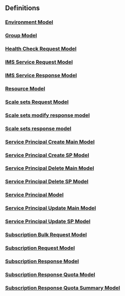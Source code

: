 
<a name="definitions"></a>
## Definitions

<a name="ref-environment-model"></a>
### [Environment Model](definitions/Environment_Model.md#environment-model)

<a name="ref-group-model"></a>
### [Group Model](definitions/Group_Model.md#group-model)

<a name="ref-health-check-request-model"></a>
### [Health Check Request Model](definitions/Health_Check_Request_Model.md#health-check-request-model)

<a name="ref-ims-service-request-model"></a>
### [IMS Service Request Model](definitions/IMS_Service_Request_Model.md#ims-service-request-model)

<a name="ref-ims-service-response-model"></a>
### [IMS Service Response Model](definitions/IMS_Service_Response_Model.md#ims-service-response-model)

<a name="ref-resource-model"></a>
### [Resource Model](definitions/Resource_Model.md#resource-model)

<a name="ref-scale-sets-request-model"></a>
### [Scale sets Request Model](definitions/Scale_sets_Request_Model.md#scale-sets-request-model)

<a name="ref-scale-sets-modify-response-model"></a>
### [Scale sets modify response model](definitions/Scale_sets_modify_response_model.md#scale-sets-modify-response-model)

<a name="ref-scale-sets-response-model"></a>
### [Scale sets response model](definitions/Scale_sets_response_model.md#scale-sets-response-model)

<a name="ref-service-principal-create-main-model"></a>
### [Service Principal Create Main Model](definitions/Service_Principal_Create_Main_Model.md#service-principal-create-main-model)

<a name="ref-service-principal-create-sp-model"></a>
### [Service Principal Create SP Model](definitions/Service_Principal_Create_SP_Model.md#service-principal-create-sp-model)

<a name="ref-service-principal-delete-main-model"></a>
### [Service Principal Delete Main Model](definitions/Service_Principal_Delete_Main_Model.md#service-principal-delete-main-model)

<a name="ref-service-principal-delete-sp-model"></a>
### [Service Principal Delete SP Model](definitions/Service_Principal_Delete_SP_Model.md#service-principal-delete-sp-model)

<a name="ref-service-principal-model"></a>
### [Service Principal Model](definitions/Service_Principal_Model.md#service-principal-model)

<a name="ref-service-principal-update-main-model"></a>
### [Service Principal Update Main Model](definitions/Service_Principal_Update_Main_Model.md#service-principal-update-main-model)

<a name="ref-service-principal-update-sp-model"></a>
### [Service Principal Update SP Model](definitions/Service_Principal_Update_SP_Model.md#service-principal-update-sp-model)

<a name="ref-subscription-bulk-request-model"></a>
### [Subscription Bulk Request Model](definitions/Subscription_Bulk_Request_Model.md#subscription-bulk-request-model)

<a name="ref-subscription-request-model"></a>
### [Subscription Request Model](definitions/Subscription_Request_Model.md#subscription-request-model)

<a name="ref-subscription-response-model"></a>
### [Subscription Response Model](definitions/Subscription_Response_Model.md#subscription-response-model)

<a name="ref-subscription-response-quota-model"></a>
### [Subscription Response Quota Model](definitions/Subscription_Response_Quota_Model.md#subscription-response-quota-model)

<a name="ref-subscription-response-quota-summary-model"></a>
### [Subscription Response Quota Summary Model](definitions/Subscription_Response_Quota_Summary_Model.md#subscription-response-quota-summary-model)


